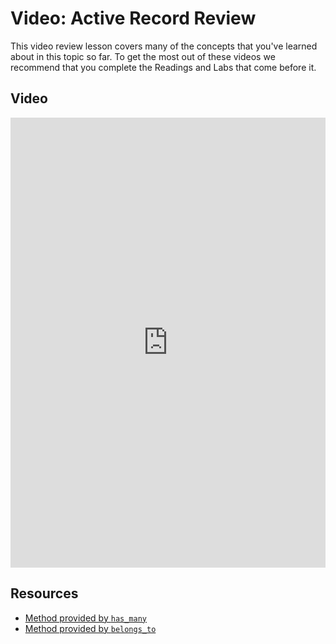 # Video: Active Record Review

This video review lesson covers many of the concepts that you've learned about in this topic so far. To get the most out of these videos we recommend that you complete the Readings and Labs that come before it. 

## Video

<iframe width="100%" height="720" src="https://www.youtube.com/embed/5dqPYRsQd10?rel=0&amp;showinfo=0" frameborder="0" allowfullscreen></iframe> 

## Resources

- [Method provided by `has_many`](http://api.rubyonrails.org/classes/ActiveRecord/Associations/ClassMethods.html#method-i-has_many)
- [Method provided by `belongs_to`](http://api.rubyonrails.org/classes/ActiveRecord/Associations/ClassMethods.html#method-i-belongs_to)
